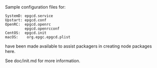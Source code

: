 Sample configuration files for:
```
SystemD: epgcd.service
Upstart: epgcd.conf
OpenRC:  epgcd.openrc
         epgcd.openrcconf
CentOS:  epgcd.init
macOS:    org.epgc.epgcd.plist
```
have been made available to assist packagers in creating node packages here.

See doc/init.md for more information.

